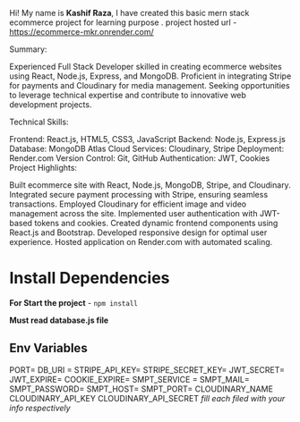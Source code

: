 Hi! My name is **Kashif Raza**, I have created this basic mern stack ecommerce project for learning purpose .
project hosted url - https://ecommerce-mkr.onrender.com/

Summary:

Experienced Full Stack Developer skilled in creating ecommerce websites using React, Node.js, Express, and MongoDB. Proficient in integrating Stripe for payments and Cloudinary for media management. Seeking opportunities to leverage technical expertise and contribute to innovative web development projects.

Technical Skills:

Frontend: React.js, HTML5, CSS3, JavaScript
Backend: Node.js, Express.js
Database: MongoDB Atlas
Cloud Services: Cloudinary, Stripe
Deployment: Render.com
Version Control: Git, GitHub
Authentication: JWT, Cookies
Project Highlights:

Built ecommerce site with React, Node.js, MongoDB, Stripe, and Cloudinary.
Integrated secure payment processing with Stripe, ensuring seamless transactions.
Employed Cloudinary for efficient image and video management across the site.
Implemented user authentication with JWT-based tokens and cookies.
Created dynamic frontend components using React.js and Bootstrap.
Developed responsive design for optimal user experience.
Hosted application on Render.com with automated scaling.

# Install Dependencies

**For Start the project** - `npm install`

**Must read database.js file** 

## Env Variables

PORT=
DB_URI =
STRIPE_API_KEY=
STRIPE_SECRET_KEY=
JWT_SECRET=
JWT_EXPIRE=
COOKIE_EXPIRE=
SMPT_SERVICE =
SMPT_MAIL=
SMPT_PASSWORD=
SMPT_HOST=
SMPT_PORT=
CLOUDINARY_NAME
CLOUDINARY_API_KEY
CLOUDINARY_API_SECRET
_fill each filed with your info respectively_




